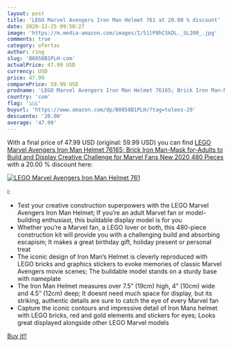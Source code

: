 ```yaml
---
layout: post
title: 'LEGO Marvel Avengers Iron Man Helmet 761 at 20.00 % discount'
date: 2020-12-25 09:50:27
image: 'https://m.media-amazon.com/images/I/51lP8hCSkDL._SL200_.jpg'
comments: true
category: ofertas
author: ring
slug: 'B0858B1PLH-com'
actualPrice: 47.99 USD
currency: USD
price: 47.99
comparePrice: 59.99 USD
prodname: 'LEGO Marvel Avengers Iron Man Helmet 76165; Brick Iron Man-Mask for-Adults to Build and Display  Creative Challenge for Marvel Fans  New 2020  480 Pieces '
country: 'com'
flag: '🇺🇸'
buyurl: 'https://www.amazon.com/dp/B0858B1PLH/?tag=tolees-20'
descuento: '20.00'
average: '47.99'
---
```


With a final price of 47.99 USD (original: 59.99 USD) you can find [LEGO Marvel Avengers Iron Man Helmet 76165; Brick Iron Man-Mask for-Adults to Build and Display  Creative Challenge for Marvel Fans  New 2020  480 Pieces ](https://www.amazon.com/dp/B0858B1PLH/?tag=tolees-20) with a  20.00 % discount here:

[![LEGO Marvel Avengers Iron Man Helmet 761](https://m.media-amazon.com/images/I/51lP8hCSkDL._SL200_.jpg)](https://www.amazon.com/dp/B0858B1PLH/?tag=tolees-20)

ℹ️:

- Test your creative construction superpowers with the LEGO Marvel Avengers Iron Man Helmet; If you’re an adult Marvel fan or model-building enthusiast, this buildable display model is for you
- Whether you’re a Marvel fan, a LEGO lover or both, this 480-piece construction kit will provide you with a challenging build and absorbing escapism; It makes a great birthday gift, holiday present or personal treat
- The iconic design of Iron Man’s Helmet is cleverly reproduced with LEGO bricks and graphics stickers to evoke memories of classic Marvel Avengers movie scenes; The buildable model stands on a sturdy base with nameplate
- The Iron Man Helmet measures over 7.5” (19cm) high, 4” (10cm) wide and 4.5” (12cm) deep; It doesnt need much space for display, but its striking, authentic details are sure to catch the eye of every Marvel fan
- Capture the iconic contours and impressive detail of Iron Mans helmet with LEGO bricks, red and gold elements and stickers for eyes; Looks great displayed alongside other LEGO Marvel models

[Buy it!!](https://www.amazon.com/dp/B0858B1PLH/?tag=tolees-20)
